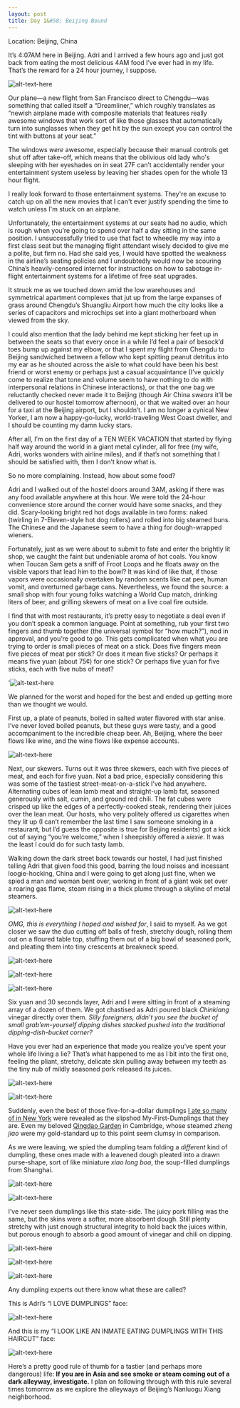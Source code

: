 ```yaml
---
layout: post
title: Day 1&#58; Beijing Bound
---
```


Location: Beijing, China

It’s 4:07AM here in Beijing. Adri and I arrived a few hours ago and just got back from eating the most delicious 4AM food I’ve ever had in my life. That’s the reward for a 24 hour journey, I suppose.

![alt-text-here](http://kenjilopezalt.github.io/images/20140618-Beijing-dumpling-lamb-skewer-/20140618-Beijing-dumpling-lamb-skewer-04.jpg "Folding")

Our plane&mdash;a new flight from San Francisco direct to Chengdu&mdash;was something that called itself a “Dreamliner,” which roughly translates as “newish airplane made with composite materials that features really awesome windows that work sort of like those glasses that automatically turn into sunglasses when they get hit by the sun except you can control the tint with buttons at your seat.”

The windows <em>were</em> awesome, especially because their manual controls get shut off after take-off, which means that the oblivious old lady who's sleeping with her eyeshades on in seat 27F can’t accidentally render your entertainment system useless by leaving her shades open for the whole 13 hour flight.

I really look forward to those entertainment systems. They're an excuse to catch up on all the new movies that I can't ever justify spending the time to watch unless I'm stuck on an airplane.

Unfortunately, the entertainment systems at our seats had no audio, which is rough when you’re going to spend over half a day sitting in the same position. I unsuccessfully tried to use that fact to wheedle my way into a first class seat but the managing flight attendant wisely decided to give me a polite, but firm no. Had she said yes, I would have spotted the weakness in the airline’s seating policies and I undoubtedly would now be scouring China’s heavily-censored internet for instructions on how to sabotage in-flight entertainment systems for a lifetime of free seat upgrades.

It struck me as we touched down amid the low warehouses and symmetrical apartment complexes that jut up from the large expanses of grass around Chengdu’s Shuangliu Airport how much the city looks like a series of capacitors and microchips set into a giant motherboard when viewed from the sky.

I could also mention that the lady behind me kept sticking her feet up in between the seats so that every once in a while I’d feel a pair of besock’d toes bump up against my elbow, or that I spent my flight from Chengdu to Beijing sandwiched between a fellow who kept spitting peanut detritus into my ear as he shouted across the aisle to what could have been his best friend or worst enemy or perhaps just a casual acquaintance (I’ve quickly come to realize that tone and volume seem to have nothing to do with interpersonal relations in Chinese interactions), or that the one bag we reluctantly checked never made it to Beijing (though Air China <em>swears</em> it’ll be delivered to our hostel tomorrow afternoon), or that we waited over an hour for a taxi at the Beijing airport, but I shouldn’t. I am no longer a cynical New Yorker, I am now a happy-go-lucky, world-traveling West Coast dweller, and I should be counting my damn lucky stars.

After all, I’m on the first day of a TEN WEEK VACATION that started by flying half way around the world in a giant metal cylinder, all for free (my wife, Adri, works wonders with airline miles), and if that’s not something that I should be satisfied with, then I don’t know what is.

So no more complaining. Instead, how about some food?

Adri and I walked out of the hostel doors around 3AM, asking if there was any food available anywhere at this hour. We were told the 24-hour convenience store around the corner would have some snacks, and they did. Scary-looking bright red hot dogs available in two forms: naked (twirling in 7-Eleven-style hot dog rollers) and rolled into big steamed buns. The Chinese and the Japanese seem to have a thing for dough-wrapped wieners.

Fortunately, just as we were about to submit to fate and enter the brightly lit shop, we caught the faint but undeniable aroma of hot coals. You know when Toucan Sam gets a sniff of Froot Loops and he floats away on the visible vapors that lead him to the bowl? It was kind of like that, if those vapors were occasionally overtaken by random scents like cat pee, human vomit, and overturned garbage cans. Nevertheless, we found the source: a small shop with four young folks watching a World Cup match, drinking liters of beer, and grilling skewers of meat on a live coal fire outside.

I find that with most restaurants, it’s pretty easy to negotiate a deal even if you don’t speak a common language. Point at something, rub your first two fingers and thumb together (the universal symbol for “how much?”), nod in approval, and you’re good to go. This gets complicated when what you are trying to order is small pieces of meat on a stick. Does five fingers mean five pieces of meat per stick? Or does it mean five sticks? Or perhaps it means five yuan (about 75¢) for one stick? Or perhaps five yuan for five sticks, each with five nubs of meat?

‘![alt-text-here](http://kenjilopezalt.github.io/images/20140618-Beijing-dumpling-lamb-skewer-/20140618-Beijing-dumpling-lamb-skewer-02.jpg "Folding")

We planned for the worst and hoped for the best and ended up getting more than we thought we would.

First up, a plate of peanuts, boiled in salted water flavored with star anise. I’ve never loved boiled peanuts, but these guys were tasty, and a good accompaniment to the incredible cheap beer. Ah, Beijing, where the beer flows like wine, and the wine flows like expense accounts.

![alt-text-here](http://kenjilopezalt.github.io/images/20140618-Beijing-dumpling-lamb-skewer-/20140618-Beijing-dumpling-lamb-skewer-01.jpg "Folding")

Next, our skewers. Turns out it was three skewers, each with five pieces of meat, and each for five yuan. Not a bad price, especially considering this was some of the tastiest street-meat-on-a-stick I’ve had anywhere. Alternating cubes of lean lamb meat and straight-up lamb fat, seasoned generously with salt, cumin, and ground red chili. The fat cubes were crisped up like the edges of a perfectly-cooked steak, rendering their juices over the lean meat. Our hosts, who very politely offered us cigarettes when they lit up (I can’t remember the last time I saw someone smoking in a restaurant, but I’d guess the opposite is true for Beijing residents) got a kick out of saying “you’re welcome,” when I sheepishly offered a <em>xiexie</em>. It was the least I could do for such tasty lamb.

Walking down the dark street back towards our hostel, I had just finished telling Adri that given food this good, barring the loud noises and incessant loogie-hocking, China and I were going to get along just fine, when we spied a man and woman bent over, working in front of a giant wok set over a roaring gas flame, steam rising in a thick plume through a skyline of metal steamers.

![alt-text-here](http://kenjilopezalt.github.io/images/20140618-Beijing-dumpling-lamb-skewer-/20140618-Beijing-dumpling-lamb-skewer-06.jpg "Folding")

<em>OMG, this is everything I hoped and wished for</em>, I said to myself. As we got closer we saw the duo cutting off balls of fresh, stretchy dough, rolling them out on a floured table top, stuffing them out of a big bowl of seasoned pork, and pleating them into tiny crescents at breakneck speed.

![alt-text-here](http://kenjilopezalt.github.io/images/20140618-Beijing-dumpling-lamb-skewer-/20140618-Beijing-dumpling-lamb-skewer-07.jpg "Folding")

![alt-text-here](http://kenjilopezalt.github.io/images/20140618-Beijing-dumpling-lamb-skewer-/20140618-Beijing-dumpling-lamb-skewer-08.jpg "Folding")

![alt-text-here](http://kenjilopezalt.github.io/images/20140618-Beijing-dumpling-lamb-skewer-/20140618-Beijing-dumpling-lamb-skewer-09.jpg "Folding")

Six yuan and 30 seconds layer, Adri and I were sitting in front of a steaming array of a dozen of them. We got chastised as Adri poured black <em>Chinkiang</em> vinegar directly over them. <em>Silly foreigners, didn’t you see the bucket of small grab’em-yourself dipping dishes stacked pushed into the traditional dipping-dish-bucket corner?</em>

Have you ever had an experience that made you realize you’ve spent your whole life living a lie? That’s what happened to me as I bit into the first one, feeling the pliant, stretchy, delicate skin pulling away between my teeth as the tiny nub of mildly seasoned pork released its juices.

![alt-text-here](http://kenjilopezalt.github.io/images/20140618-Beijing-dumpling-lamb-skewer-/20140618-Beijing-dumpling-lamb-skewer-04.jpg "Folding")

![alt-text-here](http://kenjilopezalt.github.io/images/20140618-Beijing-dumpling-lamb-skewer-/20140618-Beijing-dumpling-lamb-skewer-05.jpg "Folding")

Suddenly, even the best of those five-for-a-dollar dumplings <a href="http://newyork.seriouseats.com/2011/02/the-best-fried-dumplings-in-chinatown-nyc-new-york-manhattan-potstickers-chinese.html">I ate so many of in New York</a> were revealed as the slipshod My-First-Dumplings that they are. Even my beloved <a href="http://www.seriouseats.com/2011/03/qingdao-garden-boiled-fish-with-fiery-sauce-pork-leek-dumplings-cambridge-boston-ma.html">Qingdao Garden</a> in Cambridge, whose steamed <em>zheng jiao</em> were my gold-standard up to this point seem clumsy in comparison.

As we were leaving, we spied the dumpling team folding a <em>different</em> kind of dumpling, these ones made with a leavened dough pleated into a drawn purse-shape, sort of like miniature <em>xiao long boa</em>, the soup-filled dumplings from Shanghai.

![alt-text-here](http://kenjilopezalt.github.io/images/20140618-Beijing-dumpling-lamb-skewer-/20140618-Beijing-dumpling-lamb-skewer-11.jpg "Folding")

![alt-text-here](http://kenjilopezalt.github.io/images/20140618-Beijing-dumpling-lamb-skewer-/20140618-Beijing-dumpling-lamb-skewer-10.jpg "Folding")

I’ve never seen dumplings like this state-side. The juicy pork filling was the same, but the skins were a softer, more absorbent dough. Still plenty stretchy with just enough structural integrity to hold back the juices within, but porous enough to absorb a good amount of vinegar and chili on dipping.

![alt-text-here](http://kenjilopezalt.github.io/images/20140618-Beijing-dumpling-lamb-skewer-/20140618-Beijing-dumpling-lamb-skewer-12.jpg "Folding")

![alt-text-here](http://kenjilopezalt.github.io/images/20140618-Beijing-dumpling-lamb-skewer-/20140618-Beijing-dumpling-lamb-skewer-13.jpg "Folding")

![alt-text-here](http://kenjilopezalt.github.io/images/20140618-Beijing-dumpling-lamb-skewer-/20140618-Beijing-dumpling-lamb-skewer-14.jpg "Folding")

Any dumpling experts out there know what these are called?

This is Adri’s “I LOVE DUMPLINGS” face:

![alt-text-here](http://kenjilopezalt.github.io/images/20140618-Beijing-dumpling-lamb-skewer-/20140618-Beijing-dumpling-lamb-skewer-15.jpg "Folding")

And this is my “I LOOK LIKE AN INMATE EATING DUMPLINGS WITH THIS HAIRCUT” face:


![alt-text-here](http://kenjilopezalt.github.io/images/20140618-Beijing-dumpling-lamb-skewer-/20140618-Beijing-dumpling-lamb-skewer-16.jpg "Folding")

Here’s a pretty good rule of thumb for a tastier (and perhaps more dangerous) life: <strong>If you are in Asia and see smoke or steam coming out of a dark alleyway, investigate.</strong> I plan on following through with this rule several times tomorrow as we explore the alleyways of Beijing’s Nanluogu Xiang neighborhood.
